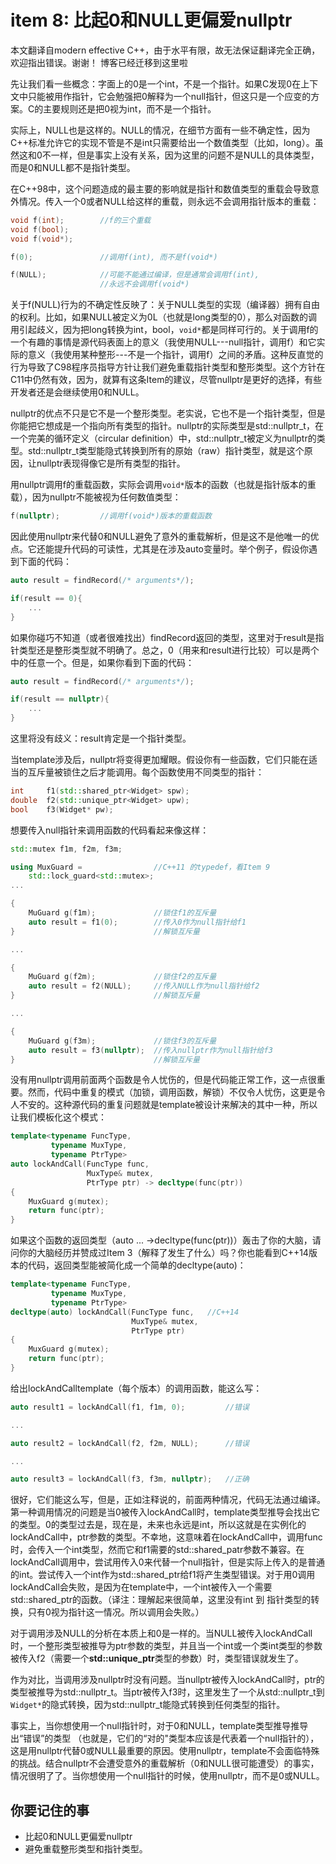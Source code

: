 # item 8: 比起0和NULL更偏爱nullptr

本文翻译自modern effective C++，由于水平有限，故无法保证翻译完全正确，欢迎指出错误。谢谢！
博客已经迁移到这里啦

先让我们看一些概念：字面上的0是一个int，不是一个指针。如果C发现0在上下文中只能被用作指针，它会勉强把0解释为一个null指针，但这只是一个应变的方案。C的主要规则还是把0视为int，而不是一个指针。

实际上，NULL也是这样的。NULL的情况，在细节方面有一些不确定性，因为C++标准允许它的实现不管是不是int只需要给出一个数值类型（比如，long）。虽然这和0不一样，但是事实上没有关系，因为这里的问题不是NULL的具体类型，而是0和NULL都不是指针类型。

在C++98中，这个问题造成的最主要的影响就是指针和数值类型的重载会导致意外情况。传入一个0或者NULL给这样的重载，则永远不会调用指针版本的重载：
```cpp
void f(int);        //f的三个重载
void f(bool);
void f(void*);

f(0);               //调用f(int), 而不是f(void*)

f(NULL);            //可能不能通过编译，但是通常会调用f(int),
                    //永远不会调用f(void*)
```
关于f(NULL)行为的不确定性反映了：关于NULL类型的实现（编译器）拥有自由的权利。比如，如果NULL被定义为0L（也就是long类型的0），那么对函数的调用引起歧义，因为把long转换为int，bool，`void*`都是同样可行的。关于调用f的一个有趣的事情是源代码表面上的意义（我使用NULL---null指针，调用f）和它实际的意义（我使用某种整形---不是一个指针，调用f）之间的矛盾。这种反直觉的行为导致了C98程序员指导方针让我们避免重载指针类型和整形类型。这个方针在C11中仍然有效，因为，就算有这条Item的建议，尽管nullptr是更好的选择，有些开发者还是会继续使用0和NULL。

nullptr的优点不只是它不是一个整形类型。老实说，它也不是一个指针类型，但是你能把它想成是一个指向所有类型的指针。nullptr的实际类型是std::nullptr_t，在一个完美的循环定义（circular definition）中，std::nullptr_t被定义为nullptr的类型。std::nullptr_t类型能隐式转换到所有的原始（raw）指针类型，就是这个原因，让nullptr表现得像它是所有类型的指针。

用nullptr调用f的重载函数，实际会调用`void*`版本的函数（也就是指针版本的重载），因为nullptr不能被视为任何数值类型：

```cpp
f(nullptr);         //调用f(void*)版本的重载函数
```
因此使用nullptr来代替0和NULL避免了意外的重载解析，但是这不是他唯一的优点。它还能提升代码的可读性，尤其是在涉及auto变量时。举个例子，假设你遇到下面的代码：

```cpp
auto result = findRecord(/* arguments*/);

if(result == 0){
    ...
}
```
如果你碰巧不知道（或者很难找出）findRecord返回的类型，这里对于result是指针类型还是整形类型就不明确了。总之，0（用来和result进行比较）可以是两个中的任意一个。但是，如果你看到下面的代码：

```cpp
auto result = findRecord(/* arguments*/);

if(result == nullptr){
    ...
}
```
这里将没有歧义：result肯定是一个指针类型。

当template涉及后，nullptr将变得更加耀眼。假设你有一些函数，它们只能在适当的互斥量被锁住之后才能调用。每个函数使用不同类型的指针：

```cpp
int     f1(std::shared_ptr<Widget> spw);
double  f2(std::unique_ptr<Widget> upw);
bool    f3(Widget* pw);
```
想要传入null指针来调用函数的代码看起来像这样：

```cpp
std::mutex f1m, f2m, f3m;

using MuxGuard =                //C++11 的typedef，看Item 9
    std::lock_guard<std::mutex>;
...

{
    MuGuard g(f1m);             //锁住f1的互斥量
    auto result = f1(0);        //传入0作为null指针给f1
}                               //解锁互斥量

...

{
    MuGuard g(f2m);             //锁住f2的互斥量
    auto result = f2(NULL);     //传入NULL作为null指针给f2
}                               //解锁互斥量

...

{
    MuGuard g(f3m);             //锁住f3的互斥量
    auto result = f3(nullptr);  //传入nullptr作为null指针给f3
}                               //解锁互斥量    
```
没有用nullptr调用前面两个函数是令人忧伤的，但是代码能正常工作，这一点很重要。然而，代码中重复的模式（加锁，调用函数，解锁）不仅令人忧伤，这更是令人不安的。这种源代码的重复问题就是template被设计来解决的其中一种，所以让我们模板化这个模式：

```cpp
template<typename FuncType,
         typename MuxType,
         typename PtrType>
auto lockAndCall(FuncType func,
                 MuxType& mutex,
                 PtrType ptr) -> decltype(func(ptr))
{
    MuxGuard g(mutex);
    return func(ptr);
}
```
如果这个函数的返回类型（auto ... ->decltype(func(ptr))）轰击了你的大脑，请问你的大脑经历并赞成过Item 3（解释了发生了什么）吗？你也能看到C++14版本的代码，返回类型能被简化成一个简单的decltype(auto)：

```cpp
template<typename FuncType,
         typename MuxType,
         typename PtrType>
decltype(auto) lockAndCall(FuncType func,   //C++14
                           MuxType& mutex,
                           PtrType ptr) 
{
    MuxGuard g(mutex);
    return func(ptr);
}
```
给出lockAndCalltemplate（每个版本）的调用函数，能这么写：

```cpp
auto result1 = lockAndCall(f1, f1m, 0);         //错误

...

auto result2 = lockAndCall(f2, f2m, NULL);      //错误

...

auto result3 = lockAndCall(f3, f3m, nullptr);   //正确
```
很好，它们能这么写，但是，正如注释说的，前面两种情况，代码无法通过编译。第一种调用情况的问题是当0被传入lockAndCall时，template类型推导会找出它的类型。0的类型过去是，现在是，未来也永远是int，所以这就是在实例化的lockAndCall中，ptr参数的类型。不幸地，这意味着在lockAndCall中，调用func时，会传入一个int类型，然而它和f1需要的std::shared_patr参数不兼容。在lockAndCall调用中，尝试用传入0来代替一个null指针，但是实际上传入的是普通的int。尝试传入一个int作为std::shared_ptr给f1将产生类型错误。对于用0调用lockAndCall会失败，是因为在template中，一个int被传入一个需要std::shared_ptr的函数。（译注：理解起来很简单，这里没有int 到 指针类型的转换，只有0视为指针这一情况。所以调用会失败。）

对于调用涉及NULL的分析在本质上和0是一样的。当NULL被传入lockAndCall时，一个整形类型被推导为ptr参数的类型，并且当一个int或一个类int类型的参数被传入f2（需要一个**std::unique_ptr**类型的参数）时，类型错误就发生了。

作为对比，当调用涉及nullptr时没有问题。当nullptr被传入lockAndCall时，ptr的类型被推导为std::nullptr_t。当ptr被传入f3时，这里发生了一个从std::nullptr_t到`Widget*`的隐式转换，因为std::nullptr_t能隐式转换到任何类型的指针。

事实上，当你想使用一个null指针时，对于0和NULL，template类型推导推导出“错误”的类型 （也就是，它们的“对的"类型本应该是代表着一个null指针的），这是用nullptr代替0或NULL最重要的原因。使用nullptr，template不会面临特殊的挑战。结合nullptr不会遭受意外的重载解析（0和NULL很可能遭受）的事实，情况很明了了。当你想使用一个null指针的时候，使用nullptr，而不是0或NULL。

## 你要记住的事

- 比起0和NULL更偏爱nullptr
- 避免重载整形类型和指针类型。
